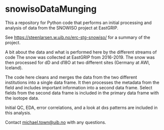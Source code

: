 # snowisoDataMunging
This a repository for Python code that performs an initial processing and analysis of data from the SNOWISO project at EastGRIP. 

See https://steenlarsen.w.uib.no/erc-stg-snowiso/ for a summary of the project.

A bit about the data and what is performed here by the different streams of code 
The snow was collected at EastGRIP from 2016-2019. The snow was then processed for dD and d18O at two different sites (Germany at AWI, Iceland).

The code here cleans and merges the data from the two different institutions into a single data frame. It then processes the metadata from the field and includes important information into a second data frame. Select fields from the second data frame is included in the primary data frame with the isotope data.

Initial QC, EDA, error correlations, and a look at dxs patterns are included in this analysis.

Contact michael.town@uib.no with any questions.
